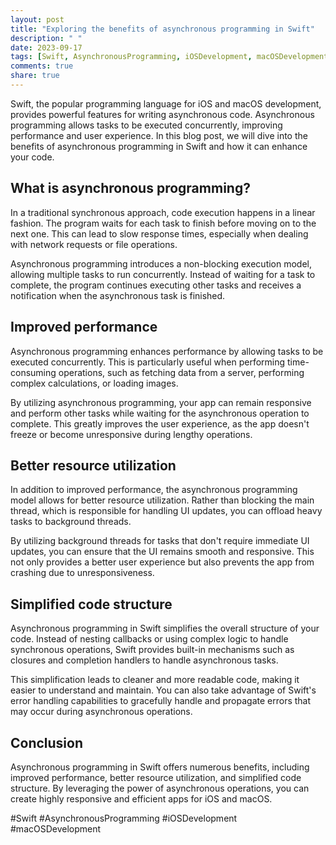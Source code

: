 ```yaml
---
layout: post
title: "Exploring the benefits of asynchronous programming in Swift"
description: " "
date: 2023-09-17
tags: [Swift, AsynchronousProgramming, iOSDevelopment, macOSDevelopment]
comments: true
share: true
---
```


Swift, the popular programming language for iOS and macOS development, provides powerful features for writing asynchronous code. Asynchronous programming allows tasks to be executed concurrently, improving performance and user experience. In this blog post, we will dive into the benefits of asynchronous programming in Swift and how it can enhance your code.

## What is asynchronous programming?

In a traditional synchronous approach, code execution happens in a linear fashion. The program waits for each task to finish before moving on to the next one. This can lead to slow response times, especially when dealing with network requests or file operations.

Asynchronous programming introduces a non-blocking execution model, allowing multiple tasks to run concurrently. Instead of waiting for a task to complete, the program continues executing other tasks and receives a notification when the asynchronous task is finished.

## Improved performance

Asynchronous programming enhances performance by allowing tasks to be executed concurrently. This is particularly useful when performing time-consuming operations, such as fetching data from a server, performing complex calculations, or loading images.

By utilizing asynchronous programming, your app can remain responsive and perform other tasks while waiting for the asynchronous operation to complete. This greatly improves the user experience, as the app doesn't freeze or become unresponsive during lengthy operations.

## Better resource utilization

In addition to improved performance, the asynchronous programming model allows for better resource utilization. Rather than blocking the main thread, which is responsible for handling UI updates, you can offload heavy tasks to background threads.

By utilizing background threads for tasks that don't require immediate UI updates, you can ensure that the UI remains smooth and responsive. This not only provides a better user experience but also prevents the app from crashing due to unresponsiveness.

## Simplified code structure

Asynchronous programming in Swift simplifies the overall structure of your code. Instead of nesting callbacks or using complex logic to handle synchronous operations, Swift provides built-in mechanisms such as closures and completion handlers to handle asynchronous tasks.

This simplification leads to cleaner and more readable code, making it easier to understand and maintain. You can also take advantage of Swift's error handling capabilities to gracefully handle and propagate errors that may occur during asynchronous operations.

## Conclusion

Asynchronous programming in Swift offers numerous benefits, including improved performance, better resource utilization, and simplified code structure. By leveraging the power of asynchronous operations, you can create highly responsive and efficient apps for iOS and macOS.

#Swift #AsynchronousProgramming #iOSDevelopment #macOSDevelopment